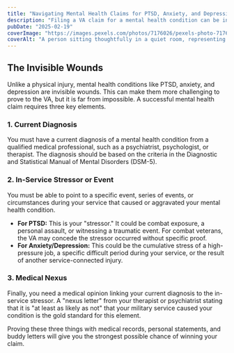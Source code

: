 ```yaml
---
title: "Navigating Mental Health Claims for PTSD, Anxiety, and Depression"
description: "Filing a VA claim for a mental health condition can be intimidating. We cover the core requirements for service-connecting PTSD, anxiety, and depression."
pubDate: "2025-02-19"
coverImage: "https://images.pexels.com/photos/7176026/pexels-photo-7176026.jpeg?auto=compress&cs=tinysrgb&w=1260&h=750&dpr=2"
coverAlt: "A person sitting thoughtfully in a quiet room, representing mental health and introspection."
---
```


## The Invisible Wounds

Unlike a physical injury, mental health conditions like PTSD, anxiety, and depression are invisible wounds. This can make them more challenging to prove to the VA, but it is far from impossible. A successful mental health claim requires three key elements.

### 1. Current Diagnosis

You must have a current diagnosis of a mental health condition from a qualified medical professional, such as a psychiatrist, psychologist, or therapist. The diagnosis should be based on the criteria in the Diagnostic and Statistical Manual of Mental Disorders (DSM-5).

### 2. In-Service Stressor or Event

You must be able to point to a specific event, series of events, or circumstances during your service that caused or aggravated your mental health condition.

- **For PTSD:** This is your "stressor." It could be combat exposure, a personal assault, or witnessing a traumatic event. For combat veterans, the VA may concede the stressor occurred without specific proof.
- **For Anxiety/Depression:** This could be the cumulative stress of a high-pressure job, a specific difficult period during your service, or the result of another service-connected injury.

### 3. Medical Nexus

Finally, you need a medical opinion linking your current diagnosis to the in-service stressor. A "nexus letter" from your therapist or psychiatrist stating that it is "at least as likely as not" that your military service caused your condition is the gold standard for this element.

Proving these three things with medical records, personal statements, and buddy letters will give you the strongest possible chance of winning your claim.
